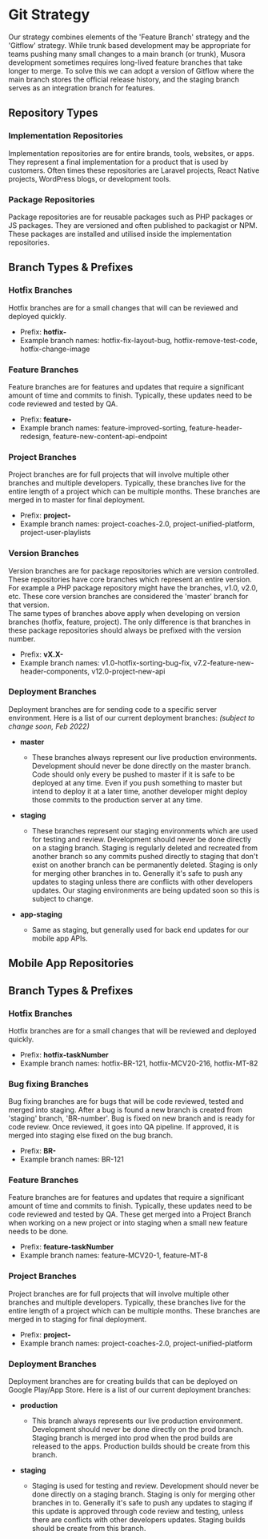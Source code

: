 # Git Strategy

Our strategy combines elements of the 'Feature Branch' strategy and the 'Gitflow' strategy. 
While trunk based development may be appropriate for teams pushing many small changes to a main branch (or trunk), 
Musora development sometimes requires long-lived feature branches that take longer to merge. 
To solve this we can adopt a version of Gitflow where the main branch stores the official release history, 
and the staging branch serves as an integration branch for features.



## Repository Types

### **Implementation Repositories**  
Implementation repositories are for entire brands, tools, websites, or apps. They represent a final implementation for a product that is
used by customers. Often times these repositories are Laravel projects, React Native projects, 
WordPress blogs, or development tools.  


### **Package Repositories**
Package repositories are for reusable packages such as PHP packages or JS packages. They are versioned and often published to 
packagist or NPM. These packages are installed and utilised inside the implementation repositories.



## Branch Types & Prefixes

### **Hotfix Branches**  
Hotfix branches are for a small changes that will can be reviewed and deployed quickly.

- Prefix: **hotfix-**
- Example branch names: hotfix-fix-layout-bug, hotfix-remove-test-code, hotfix-change-image


### **Feature Branches**  
Feature branches are for features and updates that require a significant amount of time and commits to finish. Typically, these
updates need to be code reviewed and tested by QA.

- Prefix: **feature-**
- Example branch names: feature-improved-sorting, feature-header-redesign, feature-new-content-api-endpoint


### **Project Branches**  
Project branches are for full projects that will involve multiple other branches and multiple developers.
Typically, these branches live for the entire length of a project which can be multiple months.
These branches are merged in to master for final deployment.

- Prefix: **project-**
- Example branch names: project-coaches-2.0, project-unified-platform, project-user-playlists


### **Version Branches**  
Version branches are for package repositories which are version controlled. These repositories have core branches
which represent an entire version. For example a PHP package repository might have the branches, v1.0, v2.0, etc.
These core version branches are considered the 'master' branch for that version.  
The same types of branches above apply when developing on version branches (hotfix, feature, project). 
The only difference is that branches in these package repositories should always be prefixed with the version number.

- Prefix: **vX.X-**
- Example branch names: v1.0-hotfix-sorting-bug-fix, v7.2-feature-new-header-components, v12.0-project-new-api


### **Deployment Branches**
Deployment branches are for sending code to a specific server environment. Here is a list of our current deployment branches:
_(subject to change soon, Feb 2022)_

- **master**
  - These branches always represent our live production environments. Development should never be done directly on the 
  master branch. Code should only every be pushed to master if it is safe to be deployed at any time. Even if you
  push something to master but intend to deploy it at a later time, another developer might deploy those commits to
  the production server at any time.

- **staging**
  - These branches represent our staging environments which are used for testing and review. Development should never
  be done directly on a staging branch. Staging is regularly deleted and recreated from another branch so any commits
  pushed directly to staging that don't exist on another branch can be permanently deleted. Staging is only for merging 
  other branches in to. Generally it's safe to push any updates to staging unless there are conflicts with other 
  developers updates. Our staging environments are being updated soon so this is subject to change.

- **app-staging**
    - Same as staging, but generally used for back end updates for our mobile app APIs.



## Mobile App Repositories

## Branch Types & Prefixes

### **Hotfix Branches**  
Hotfix branches are for a small changes that will be reviewed and deployed quickly.

- Prefix: **hotfix-taskNumber**
- Example branch names: hotfix-BR-121, hotfix-MCV20-216, hotfix-MT-82

### **Bug fixing Branches**  
Bug fixing branches are for bugs that will be code reviewed, tested and merged into staging. After a bug is found a new branch is 
created from 'staging' branch, 'BR-number'. Bug is fixed on new branch and is ready for code review. Once reviewed, it goes into QA pipeline. 
If approved, it is merged into staging else fixed on the bug branch.

- Prefix: **BR-**
- Example branch names: BR-121

### **Feature Branches**  
Feature branches are for features and updates that require a significant amount of time and commits to finish. Typically, these
updates need to be code reviewed and tested by QA. These get merged into a Project Branch when working on a new project or into staging
when a small new feature needs to be done.

- Prefix: **feature-taskNumber**
- Example branch names: feature-MCV20-1, feature-MT-8

### **Project Branches**  
Project branches are for full projects that will involve multiple other branches and multiple developers.
Typically, these branches live for the entire length of a project which can be multiple months.
These branches are merged in to staging for final deployment.

- Prefix: **project-**
- Example branch names: project-coaches-2.0, project-unified-platform

### **Deployment Branches**
Deployment branches are for creating builds that can be deployed on Google Play/App Store. Here is a list of our current deployment branches:

- **production**
  - This branch always represents our live production environment. Development should never be done directly on the 
  prod branch. Staging branch is merged into prod when the prod builds are released to the apps. Production builds should be create
  from this branch.

- **staging**
  - Staging is used for testing and review. Development should never be done directly on a staging branch. Staging is 
  only for merging other branches in to. Generally it's safe to push any updates to staging if this update is approved through 
  code review and testing, unless there are conflicts with other developers updates. Staging builds should be create
  from this branch.

